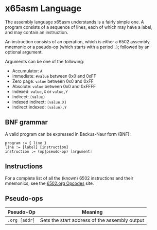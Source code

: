 # x65asm Language

The assembly language x65asm understands is a fairly simple one. A program consists of a sequence of lines, each of which may have a label, and may contain an instruction.

An instruction consists of an operation, which is either a 6502 assembly mnemonic or a pseudo-op (which starts with a period `.`); followed by an optional argument.

Arguments can be one of the following:
 - Accumulator: `A`
 - Immediate: `#value` between 0x0 and 0xFF
 - Zero page: `value` between 0x0 and 0xFF
 - Absolute: `value` between 0x0 and 0xFFFF
 - Indexed: `value,X` or `value,Y`
 - Indirect: `(value)`
 - Indexed indirect: `(value,X)`
 - Indirect indexed: `(value),Y`

## BNF grammar

A valid program can be expressed in Backus-Naur form (BNF):
```
program := { line }
line := [label] [instruction]
instruction := (op|pseudo-op) [argument]
```

## Instructions

For a complete list of all the (known) 6502 instructions and their mnemonics, see the [6502.org Opcodes](http://www.6502.org/tutorials/6502opcodes.html) site.

## Pseudo-ops

| Pseudo-Op | Meaning |
| --- | --- |
| `.org [addr]` | Sets the start address of the assembly output |
